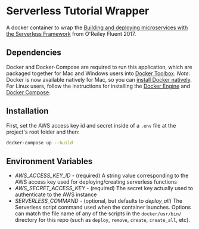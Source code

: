 # Serverless Tutorial Wrapper

A docker container to wrap the [Building and deploying microservices with the Serverless Framework](https://github.com/kevinold/serverless-tutorial-fluentconf-2017) from O'Reiley Fluent 2017.

## Dependencies

Docker and Docker-Compose are required to run this application, which are packaged together for Mac and Windows users into [Docker Toolbox](https://www.docker.com/products/docker-toolbox). _Note_: Docker is now available natively for Mac, so you can [install Docker natively](https://docs.docker.com/docker-for-mac/). For Linux users, follow the instructions for installing the [Docker Engine](https://docs.docker.com/engine/installation/) and [Docker Compose](https://docs.docker.com/compose/install/).

## Installation

First, set the AWS access key id and secret inside of a `.env` file at the project's root folder and then:

```bash
docker-compose up --build
```

## Environment Variables

* _AWS_ACCESS_KEY_ID_ - (required) A string value corresponding to the AWS access key used for deploying/creating serverless functions
* _AWS_SECRET_ACCESS_KEY_ - (required) The secret key actually used to authenticate to the AWS instance
* _SERVERLESS_COMMAND_ - (optional, but defaults to _deploy_all_) The Serverless script command used when the container launches. Options can match the file name of any of the scripts in the `docker/usr/bin/` directory for this repo (such as `deploy`, `remove`, `create`, `create_all`, etc).
